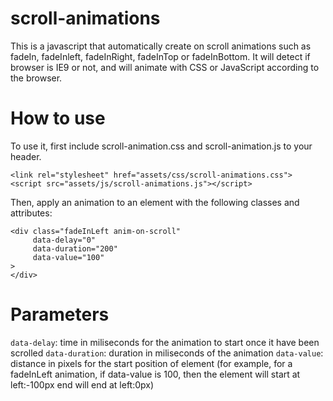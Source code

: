 # scroll-animations
This is a javascript that automatically create on scroll animations such as fadeIn, fadeInleft, fadeInRight, fadeInTop or fadeInBottom. 
It will detect if browser is IE9 or not, and will animate with CSS or JavaScript according to the browser.

How to use
======
To use it, first include scroll-animation.css and scroll-animation.js to your header.
```
<link rel="stylesheet" href="assets/css/scroll-animations.css">
<script src="assets/js/scroll-animations.js"></script>
```

Then, apply an animation to an element with the following classes and attributes:
```
<div class="fadeInLeft anim-on-scroll"
     data-delay="0"
     data-duration="200"
     data-value="100"
>
</div>
```

Parameters
======
`data-delay`: time in miliseconds for the animation to start once it have been scrolled 
`data-duration`: duration in miliseconds of the animation
`data-value`: distance in pixels for the start position of element (for example, for a fadeInLeft animation, if data-value is 100, then the element will start at left:-100px end will end at left:0px)
